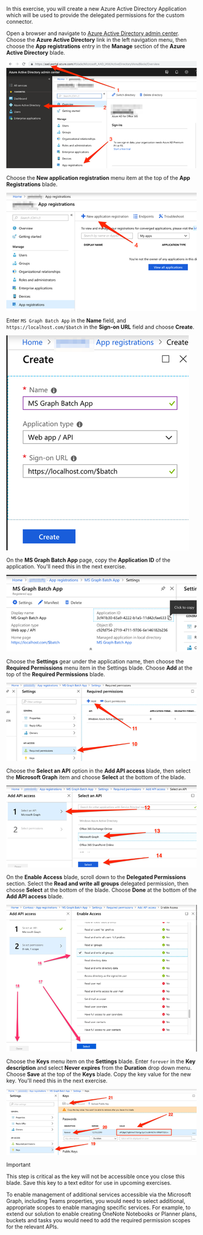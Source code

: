 <!-- markdownlint-disable MD002 MD041 -->

In this exercise, you will create a new Azure Active Directory Application which will be used to provide the delegated permissions for the custom connector.

Open a browser and navigate to [Azure Active Directory admin center](https://aad.portal.azure.com). Choose the **Azure Active Directory** link in the left navigation menu, then choose the **App registrations** entry in the **Manage** section of the **Azure Active Directory** blade.

![A screen shot of the Azure Active Directory blade in the Azure Active Directory admin center](./images/app-reg1.png)

Choose the **New application registration** menu item at the top of the **App Registrations** blade.

![A screen shot of the App Registrations blade in the Azure Active Directory admin center](./images/app-reg2.png)

Enter `MS Graph Batch App` in the **Name** field, and `https://localhost.com/$batch` in the **Sign-on URL** field and choose **Create**.

![A screen shot of the create form for a new app registration in the Azure Active Directory admin center](./images/app-reg3.png)

On the **MS Graph Batch App** page, copy the **Application ID** of the application. You'll need this in the next exercise.

![A screen shot of the registered application page](./images/app-reg4.png)

Choose the **Settings** gear under the application name, then choose the **Required Permissions** menu item in the Settings blade. Choose **Add** at the top of the **Required Permissions** blade.

![A screen shot of the Required permissions blade](./images/app-perms1.png)

Choose the **Select an API** option in the **Add API access** blade, then select the **Microsoft Graph** item and choose **Select** at the bottom of the blade.

![A screen shot of the Select an API blade](./images/app-perms2.png)

On the **Enable Access** blade, scroll down to the **Delegated Permissions** section. Select the **Read and write all groups** delegated permission, then choose **Select** at the bottom of the blade. Choose **Done** at the bottom of the **Add API access** blade.

 ![A screen shot of the Enable Access blade](./images/app-perms3.png)

Choose the **Keys** menu item on the **Settings** blade. Enter `forever` in the **Key description** and select **Never expires** from the **Duration** drop down menu. Choose **Save** at the top of the **Keys** blade. Copy the key value for the new key. You'll need this in the next exercise.

![A screen shot of the Keys blade](./images/app-key1.png)

> [!IMPORTANT]
> This step is critical as the key will not be accessible once you close this blade. Save this key to a text editor for use in upcoming exercises.

To enable management of additional services accessible via the Microsoft Graph, including Teams properties, you would need to select additional, appropriate scopes to enable managing specific services. For example, to extend our solution to enable creating OneNote Notebooks or Planner plans, buckets and tasks you would need to add the required permission scopes for the relevant APIs.